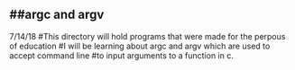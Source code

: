 ##argc and argv
---
7/14/18
#This directory will hold programs that were made for the perpous of education
#I will be learning about argc and argv which are used to accept command line
#to input arguments to a function in c.